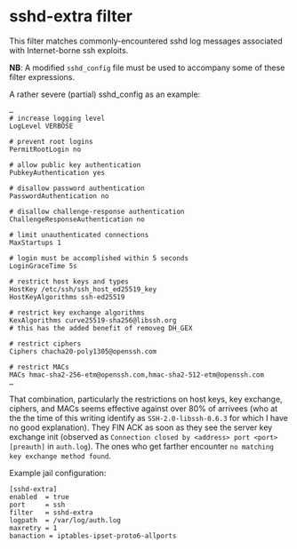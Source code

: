 # sshd-extra filter

This filter matches commonly-encountered sshd log messages
associated with Internet-borne ssh exploits.

**NB**: A modified `sshd_config` file must be used to accompany some of these 
filter expressions.

A rather severe (partial) sshd_config as an example:
```
…
# increase logging level
LogLevel VERBOSE

# prevent root logins
PermitRootLogin no

# allow public key authentication
PubkeyAuthentication yes

# disallow password authentication
PasswordAuthentication no

# disallow challenge-response authentication
ChallengeResponseAuthentication no

# limit unauthenticated connections
MaxStartups 1

# login must be accomplished within 5 seconds
LoginGraceTime 5s

# restrict host keys and types
HostKey /etc/ssh/ssh_host_ed25519_key
HostKeyAlgorithms ssh-ed25519

# restrict key exchange algorithms
KexAlgorithms curve25519-sha256@libssh.org
# this has the added benefit of removeg DH_GEX

# restrict ciphers
Ciphers chacha20-poly1305@openssh.com

# restrict MACs
MACs hmac-sha2-256-etm@openssh.com,hmac-sha2-512-etm@openssh.com
…
```

That combination, particularly the restrictions on host keys, key exchange, 
ciphers, and MACs
seems effective against over 80% of arrivees 
(who at the the time of this writing identify as `SSH-2.0-libssh-0.6.3`
for which I have no good explanation).
They FIN ACK as soon as they see the server key exchange init
(observed as `Connection closed by <address> port <port> [preauth]` in `auth.log`).
The ones who get farther encounter
`no matching key exchange method found`.

Example jail configuration:


```
[sshd-extra]
enabled  = true
port     = ssh
filter   = sshd-extra
logpath  = /var/log/auth.log
maxretry = 1
banaction = iptables-ipset-proto6-allports
```

